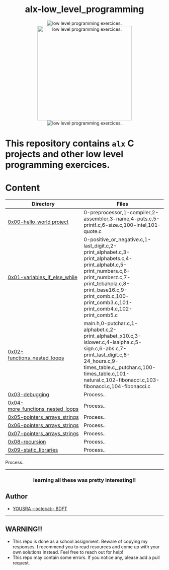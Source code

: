 
<h1 align="center">  
alx-low_level_programming
</h1>
<p align="center">
  <img src="https://i.imgur.com/Y0ZCbfN.png" width="auto" alt="low level programming exercices."> <img src="https://i.imgur.com/16odRik.png" width="300" alt="low level programming exercices."> <img src="https://i.imgur.com/Y0ZCbfN.png" width="auto" alt="low level programming exercices.">
</p>


# This repository contains `alx` C projects and other low level programming exercices.



# Content
Directory | Files
--------- | -----
[0x00-hello_world project](./0x00-hello_world) | 0-preprocessor,1-compiler,2-assembler,3-name,4-puts.c,5-printf.c,6-size.c,100-intel,101-quote.c
[0x01-variables_if_else_while](./0x01-variables_if_else_while) | 0-positive_or_negative.c,1-last_digit.c,2-print_alphabet.c,3-print_alphabets.c,4-print_alphabt.c,5-print_numbers.c,6-print_numberz.c,7-print_tebahpla.c,8-print_base16.c,9-print_comb.c,100-print_comb3.c,101-print_comb4.c,102-print_comb5.c
[0x02-functions_nested_loops](./0x02-functions_nested_loops) | main.h,0-putchar.c,1-alphabet.c,2-print_alphabet_x10.c,3-islower.c,4-isalpha.c,5-sign.c,6-abs.c,7-print_last_digit.c,8-24_hours.c,9-times_table.c,_putchar.c,100-times_table.c,101-natural.c,102-fibonacci.c,103-fibonacci.c,104-fibonacci.c
[0x03-debugging](./0x03-debugging) | Process..
[0x04-more_functions_nested_loops](./0x04-more_functions_nested_loops) | Process..
[0x05-pointers_arrays_strings](./0x05-pointers_arrays_strings) | Process..
[0x06-pointers_arrays_strings](./0x06-pointers_arrays_strings)  | Process..
[0x07-pointers_arrays_strings](./0x07-pointers_arrays_strings)| Process..
[0x08-recursion](./tree/master/0x08-recursion)| Process..
[0x09-static_libraries]()| Process..
Process..



  ***
  
 <h3 align="center"> 
 learning all these was pretty interesting!!
 </h1>


## Author 
+ [YOUSRA -:octocat:- BDFT](https://linktr.ee/bdftyousra)

---

## WARNING!!
- This repo is done as a school assignment. Beware of copying my responses. I recommend you  to read resources and come up with your own solutions instead. Feel free to reach out for help!
- This repo may contain some errors. If you notice any, please add a pull request.



